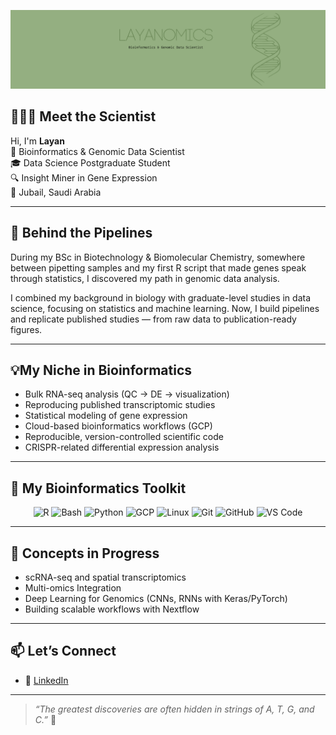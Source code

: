 ![Banner](./banner.png)

## 👩🏻‍🔬 Meet the Scientist

Hi, I'm **Layan**  
🧬 Bioinformatics & Genomic Data Scientist     
🎓 Data Science Postgraduate Student   
🔍 Insight Miner in Gene Expression     
📍 Jubail, Saudi Arabia   

---

## 🔬 Behind the Pipelines

During my BSc in Biotechnology & Biomolecular Chemistry, somewhere between pipetting samples and my first R script that made genes speak through statistics, I discovered my path in genomic data analysis.

I combined my background in biology with graduate-level studies in data science, focusing on statistics and machine learning. Now, I build pipelines and replicate published studies — from raw data to publication-ready figures.

---

## 💡My Niche in Bioinformatics  

- Bulk RNA-seq analysis (QC → DE → visualization)  
- Reproducing published transcriptomic studies  
- Statistical modeling of gene expression  
- Cloud-based bioinformatics workflows (GCP)  
- Reproducible, version-controlled scientific code  
- CRISPR-related differential expression analysis 

---

## 🔧 My Bioinformatics Toolkit

<div align="center">

<img src="https://cdn.jsdelivr.net/gh/devicons/devicon/icons/r/r-original.svg" width="40" alt="R" />
<img src="https://img.icons8.com/plasticine/100/bash.png" width="40" alt="Bash" />
<img src="https://cdn.jsdelivr.net/gh/devicons/devicon/icons/python/python-original.svg" width="40" alt="Python" />
<img src="https://cdn.jsdelivr.net/gh/devicons/devicon/icons/googlecloud/googlecloud-original.svg" width="40" alt="GCP" />
<img src="https://cdn.jsdelivr.net/gh/devicons/devicon/icons/linux/linux-original.svg" width="40" alt="Linux" />
<img src="https://cdn.jsdelivr.net/gh/devicons/devicon/icons/git/git-original.svg" width="40" alt="Git" />
<img src="https://cdn.jsdelivr.net/gh/devicons/devicon/icons/github/github-original.svg" width="40" alt="GitHub" />
<img src="https://cdn.jsdelivr.net/gh/devicons/devicon/icons/vscode/vscode-original.svg" width="40" alt="VS Code" />

</div>


---

## 🌱 Concepts in Progress

- scRNA-seq and spatial transcriptomics
- Multi-omics Integration  
- Deep Learning for Genomics (CNNs, RNNs with Keras/PyTorch)  
- Building scalable workflows with Nextflow  

---

## 📫 Let’s Connect

- 💼 [LinkedIn](https://www.linkedin.com/in/layan-essam/)

---

> *“The greatest discoveries are often hidden in strings of A, T, G, and C.”* 🧬  


